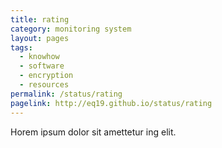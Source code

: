 ```yaml
---
title: rating
category: monitoring system
layout: pages
tags:
  - knowhow
  - software
  - encryption
  - resources
permalink: /status/rating
pagelink: http://eq19.github.io/status/rating
---
```

Horem ipsum dolor sit amettetur ing elit. 
